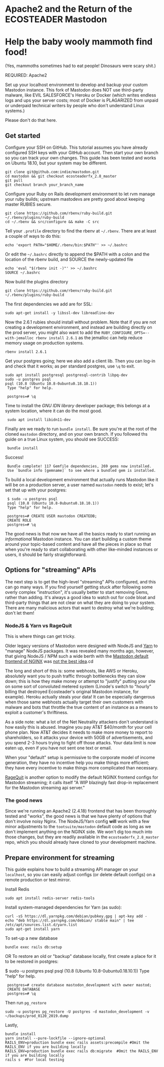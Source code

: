 
# Apache2 and the Return of the ECOSTEADER Mastodon

# Help the baby wooly mammoth find food!

(Yes, mammoths sometimes had to eat people! Dinosaurs were scary shit.)

REQUIRED:  Apache2 

Set up your localhost environment to develop and backup your custom Mastodon instance. This 
fork of Mastodon does NOT use third-party malware, like EVIL SALESFORCE's Heroku or Docker 
(which writes endless logs and ups your server costs; most of Docker is PLAGARIZED from 
unpaid or underpaid technical writers by people who don't understand Linux 
systems.) 

Please don't do that here. 

## Get started

Configure your SSH on GitHub. This tutorial assumes you have already configured SSH keys with 
your GitHub account. Then start your own branch so you can track your own changes. This guide 
has been tested and works on Ubuntu 18.10, but your system may be different.

    git clone git@github.com:indie/mastodon.git 
    cd mastodon && git checkout ecosteaderfx_2.8_master 
    git pull 
    git checkout branch your_branch_name 

Configure your Ruby on Rails development environment to let rvm manage your ruby builds; upstream 
mastodevs are pretty good about keeping master RUBIES secure.  

    git clone https://github.com/rbenv/ruby-build.git ~/.rbenv/plugins/ruby-build
    cd ~/.rbenv && src/configure && make -C src

Tell your `.profile` directory to find the rbenv at `~/.rbenv`. There are at least a couple of ways
to do this:

    echo 'export PATH="$HOME/.rbenv/bin:$PATH"' >> ~/.bashrc

Or edit the `~/.bashrc` directly to append the $PATH with a colon and the location of the rbenv build, 
and SOURCE the newly-updated file

    echo 'eval "$(rbenv init -)"' >> ~/.bashrc
    SOURCE ~/.bashrc

Now build the plugins directory
    
    git clone https://github.com/rbenv/ruby-build.git ~/.rbenv/plugins/ruby-build


The first dependencies we add are for SSL: 

    sudo apt-get install -y libssl-dev libreadline-dev

Now the 2.6.1 rubies should install without problem. Note that if you are not creating a development 
environment, and instead are building directly on the prod server, you might also want to add the 
`RUBY_CONFIGURE_OPTS=--with-jemalloc rbenv install 2.6.1` as the jemalloc can help reduce memory 
usage on production systems. 
    
    rbenv install 2.6.1

Get your postgres going; here we also add a client lib. Then you can log-in and check that it 
works; as per standard postgres, use `\q` to exit.
    
    sudo apt install postgresql postgresql-contrib libpq-dev
    sudo -u postgres psql
    psql (10.8 (Ubuntu 10.8-0ubuntu0.18.10.1))
     Type "help" for help.

     postgres=# \q

Time to install the _GNU IDN library_ developer package; this belongs at a system location, where 
it can do the most good. 

     sudo apt install libidn11-dev

Finally are we ready to run `bundle install`. Be sure you're at the root of the cloned `mastodon` directory, and on 
your own branch. If you followed ths guide on a true Linux system, you should see SUCCESS: 

     bundle install 

  Success!  

     Bundle complete! 117 Gemfile dependencies, 269 gems now installed.
     Use `bundle info [gemname]` to see where a bundled gem is installed.


To build a local development environment that actually runs Mastodon like it will be on a production server, a user named 
`mastodon` needs to exist; let's set that up with your postgres:

     $ sudo -u postgres psql
     psql (10.8 (Ubuntu 10.8-0ubuntu0.18.10.1))
     Type "help" for help.

     postgres=# CREATE USER mastodon CREATEDB;
     CREATE ROLE
     postgres=# \q
 
The good news is that now we have all the basics ready to start running an _informational_ Mastodon 
instance. You can start building a custom theme around your topic-based content and have all the 
pieces in place so that when you're ready to start collaborating with other like-minded instances or 
users, it should be fairly straightforward.

## Options for "streaming" APIs

The next step is to get the high-level "streaming" APIs configured, and this can go many ways. If you 
find yourself getting stuck after following some overly complex "instruction", it's usually better 
to start removing Gems, rather than adding. It's always a good idea to watch out for code bloat 
and third-party things that are not clear on what they are doing to your system. There are many 
malicious actors that want to destroy what we're building; don't let them! 


### NodeJS & Yarn vs RageQuit

This is where things can get tricky. 

Older legacy versions of Mastodon were designed with NodeJS and [Yarn](https://yarnpkg.com/en/) to 
"manage" NodeJS packages. It was revealed many months ago, however, that giving NodeJS / NPM such a wide 
berth with the [Mastodon default frontend of NGINX](https://github.com/tootsuite/documentation/blame/master/Running-Mastodon/Production-guide.md#L98) 
was [not the best idea](https://fosstodon.org/@ecosteader/101142634846499616).cd

The long and short of this is: some webhosts, like AWS or Heroku, absolutely want you to push 
traffic through bottlenecks they can slow down; this is how they make money or attempt to "justify" 
putting your site on some sort of convoluted metered system (Linode's switch to "hourly" 
billing that destroyed Ecosteader's original Mastodon instance, for example). Heroku actually 
steals your data! It can be especially dangerous when those same webhosts actually target their 
own customers with malware and bots that throttle the true content of an instance as a means to 
exploit a customer's thriftiness.

As a side note: what a lot of the Net Neutrality attackers don't understand is how easily this is
abused. Imagine you pay AT&T $40/month for your cell phone plan. Now AT&T decides it needs to make
more money to report to shareholders, so it attacks your device with 50GB of advertisements, and 
you spend 2-3 hours trying to fight off those attacks. Your data limit is now eaten up, even if 
you have not sent one text or email. 

When your "default" setup is permissive to the corporate model of income generation, they have 
no incentive help you make things more efficient; they have every incentive to make things more 
complicated than necessary. 

[RageQuit](https://github.com/tootsuite/ragequit) is another option to modify the default NGINX 
frontend configs for Mastodon streaming; it calls itself "A WIP blazingly fast drop-in replacement 
for the Mastodon streaming api server."


### The good news

Since we're running an Apache2 (2.4.18) frontend that has been thoroughly tested and "works", the 
good news is that we have plenty of options that don't involve noisy Nginx. The NodeJS/Yarn config 
**will** work with a few minor adjustments to the `tootsuite/mastodon` default code as long as we 
don't implement anything on the NGINX side. We won't dig too much into those changes, but they are 
readily available in the `ecosteaderfx_2.8_master` repo, which you should already have cloned to 
your development machine.


## Prepare environment for streaming

This guide explains how to build a streaming API manager on your `localhost`, so you can easily 
adjust configs (or delete default configs) on a remote production or test mirror.

Install Redis

    sudo apt install redis-server redis-tools

Install system-managed dependencies for Yarn (as sudo): 

    curl -sS https://dl.yarnpkg.com/debian/pubkey.gpg | apt-key add -
    echo "deb https://dl.yarnpkg.com/debian/ stable main" | tee /etc/apt/sources.list.d/yarn.list
    sudo apt-get install yarn
   
To set-up a new database 

    bundle exec rails db:setup

OR To restore an old or "backup" database locally, first create a place for it to be restored in postgres:

   $ sudo -u postgres psql
     psql (10.8 (Ubuntu 10.8-0ubuntu0.18.10.1))
     Type "help" for help.

     postgres=# create database mastodon_development with owner mastod;
     CREATE DATABASE
     postgres=# \q

Then run `pg_restore` 

    sudo -u postgres pg_restore -U postgres -d mastodon_development -v ~/backups/prod_0120_2019.dump

Lastly, 

    bundle install
    yarn install --pure-lockfile --ignore-optional
    RAILS_ENV=production bundle exec rails assets:precompile #Omit the RAILS_ENV if you are building locally
    RAILS_ENV=production bundle exec rails db:migrate  #Omit the RAILS_ENV if you are building locally
    rails s  #For local testing



